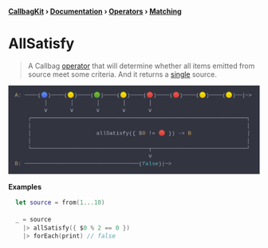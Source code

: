 #### [CallbagKit][Callbag] › [Documentation][Documentation] › [Operators][Operators] › [Matching][Matching]
# AllSatisfy
> A Callbag [operator][Operators] that will determine whether all items emitted
> from source meet some criteria. And it returns a [single][Sources] source.

<img src="./AllSatisfy.png">

<!-- ```swift
A: ────(🔵)────(🟡)────(🟢)────(🟡)────(🔴)────(🔴)────(🟡)────(🟡)──|─>
         │       │       │       │       │
         ⅴ       ⅴ       ⅴ       ⅴ       ⅴ
    ┌──────────────────────────────────────────────────────────────────┐
    │                                                                  │
    │                    allSatisfy({ $0 != 🔴 }) -> B                 │
    │                                                                  │
    └────────────────────────────────────┬─────────────────────────────┘
                                         ⅴ
B: ───────────────────────────────────(false)|─>
``` -->

**Examples**

```swift
  let source = from(1...10)

  _ = source
    |> allSatisfy({ $0 % 2 == 0 })
    |> forEach(print) // false
```

[Callbag]: <../../../README.md> (Callbag)
[Documentation]: <../../README.md> (Documentation)
[Operators]: <../README.md> (Operators)
[Matching]: <./README.md> (Matching)

[Sources]: <../../Sources/README.md> (Sources)